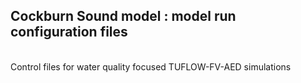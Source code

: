## Cockburn Sound model : model run configuration files

<br>
Control files for water quality focused TUFLOW-FV-AED simulations
